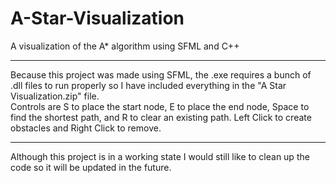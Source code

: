 # A-Star-Visualization
A visualization of the A* algorithm using SFML and C++

---
Because this project was made using SFML, the .exe requires a bunch of .dll files to run properly so I have included everything in the "A Star Visualization.zip" file.  
Controls are S to place the start node, E to place the end node, Space to find the shortest path, and R to clear an existing path. Left Click to create obstacles and Right Click to remove.

---
Although this project is in a working state I would still like to clean up the code so it will be updated in the future.

